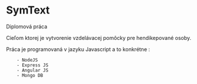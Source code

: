 # SymText
Diplomová práca 

Cieľom ktorej je vytvorenie vzdelávacej pomôcky pre hendikepované osoby.

Práca je programovaná v jazyku Javascript a to konkrétne :

		- NodeJS 
		- Express JS
		- Angular JS
		- Mongo DB 
